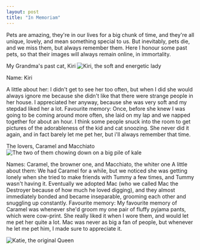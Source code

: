```yaml
---
layout: post
title: "In Memoriam"
---
```


Pets are amazing, they're in our lives for a big chunk of time, and they're all unique, lovely, and mean something special to us. But inevitably, pets die, and we miss them, but always remember them. Here I honour some past pets, so that their images will always remain online, in immortality.

My Grandma's past cat, Kiri
![Kiri, the soft and energetic lady](/The-Pet-Blog/IMG_3574.jpg)

Name: Kiri

A little about her: I didn't get to see her too often, but when I did she would always ignore me because she didn't like that there were strange people in her house. I appreciated her anyway, because she was very soft and my stepdad liked her a lot.
Favourite memory: Once, before she knew I was going to be coming around more often, she laid on my lap and we napped together for about an hour. I think some people snuck into the room to get pictures of the adorableness of the kid and cat snoozing. She never did it again, and in fact barely let me pet her, but i'll always remember that time.

The lovers, Caramel and Macchiato
![The two of them chowing down on a big pile of kale](/The-Pet-Blog/IMG_3576.jpg)

Names: Caramel, the browner one, and Macchiato, the whiter one
A little about them: We had Caramel for a while, but we noticed she was getting lonely when she tried to make friends with Tummy a few times, and Tummy wasn't having it. Eventually we adopted Mac (who we called Mac the Destroyer because of how much he loved digging), and they almost immediately bonded and became inseparable, grooming each other and snuggling up constantly.
Favourite memory: My favourite memory of Caramel was whenever she'd groom my one pair of fluffy pyjama pants, which were cow-print. She really liked it when I wore them, and would let me pet her quite a lot. Mac was never as big a fan of people, but whenever he let me pet him, I made sure to appreciate it.

![Katie, the original Queen](/The-Pet-Blog/IMG_3571.jpg)






